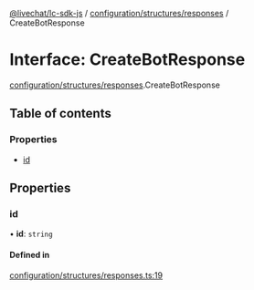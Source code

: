 [@livechat/lc-sdk-js](../README.md) / [configuration/structures/responses](../modules/configuration_structures_responses.md) / CreateBotResponse

# Interface: CreateBotResponse

[configuration/structures/responses](../modules/configuration_structures_responses.md).CreateBotResponse

## Table of contents

### Properties

- [id](configuration_structures_responses.CreateBotResponse.md#id)

## Properties

### id

• **id**: `string`

#### Defined in

[configuration/structures/responses.ts:19](https://github.com/livechat/lc-sdk-js/blob/1fa827f/src/configuration/structures/responses.ts#L19)
